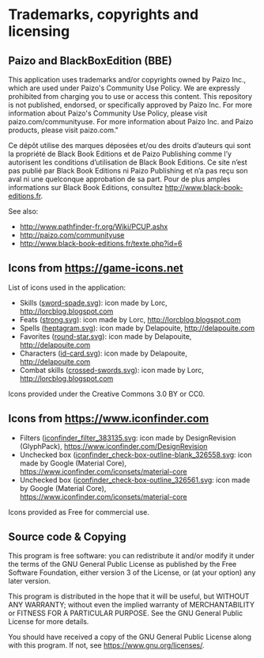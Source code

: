 # Trademarks, copyrights and licensing

## Paizo and BlackBoxEdition (BBE)

This application uses trademarks and/or copyrights owned by Paizo Inc., which are used under Paizo's Community Use Policy. We are expressly prohibited from charging you to use or access this content. This repository is not published, endorsed, or specifically approved by Paizo Inc. For more information about Paizo's Community Use Policy, please visit paizo.com/communityuse. For more information about Paizo Inc. and Paizo products, please visit paizo.com."

Ce dépôt utilise des marques déposées et/ou des droits d’auteurs qui sont la propriété de Black Book Editions et de Paizo Publishing comme l’y autorisent les conditions d’utilisation de Black Book Editions. Ce site n’est pas publié par Black Book Editions ni Paizo Publishing et n’a pas reçu son aval ni une quelconque approbation de sa part. Pour de plus amples informations sur Black Book Editions, consultez http://www.black-book-editions.fr.

See also: 
 - http://www.pathfinder-fr.org/Wiki/PCUP.ashx
 - http://paizo.com/communityuse
 - http://www.black-book-editions.fr/texte.php?id=6

## Icons from https://game-icons.net

List of icons used in the application:
* Skills ([sword-spade.svg](https://game-icons.net/lorc/originals/sword-spade.html)): icon made by Lorc, http://lorcblog.blogspot.com
* Feats ([strong.svg](https://game-icons.net/lorc/originals/strong.html)): icon made by Lorc, http://lorcblog.blogspot.com
* Spells ([heptagram.svg](https://game-icons.net/delapouite/originals/heptagram.html)): icon made by Delapouite, http://delapouite.com
* Favorites ([round-star.svg](https://game-icons.net/delapouite/originals/round-star.html)): icon made by Delapouite, http://delapouite.com
* Characters ([id-card.svg](https://game-icons.net/delapouite/originals/id-card.html)): icon made by Delapouite, http://delapouite.com
* Combat skills ([crossed-swords.svg](https://game-icons.net/lorc/originals/crossed-swords.html)): icon made by Lorc, http://lorcblog.blogspot.com

Icons provided under the Creative Commons 3.0 BY or CC0.

## Icons from https://www.iconfinder.com

* Filters ([iconfinder_filter_383135.svg](https://www.iconfinder.com/icons/383135/filter_icon): icon made by DesignRevision (GlyphPack), https://www.iconfinder.com/DesignRevision
* Unchecked box ([iconfinder_check-box-outline-blank_326558.svg](https://www.iconfinder.com/icons/326558/blank_box_check_icon): icon made by Google (Material Core), https://www.iconfinder.com/iconsets/material-core
* Unchecked box ([iconfinder_check-box-outline_326561.svg](https://www.iconfinder.com/icons/326561/box_check_icon): icon made by Google (Material Core), https://www.iconfinder.com/iconsets/material-core

Icons provided as Free for commercial use. 
 
## Source code & Copying

This program is free software: you can redistribute it and/or modify
it under the terms of the GNU General Public License as published by
the Free Software Foundation, either version 3 of the License, or
(at your option) any later version.

This program is distributed in the hope that it will be useful,
but WITHOUT ANY WARRANTY; without even the implied warranty of
MERCHANTABILITY or FITNESS FOR A PARTICULAR PURPOSE.  See the
GNU General Public License for more details.

You should have received a copy of the GNU General Public License
along with this program.  If not, see <https://www.gnu.org/licenses/>.
